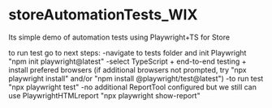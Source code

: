 # storeAutomationTests_WIX
Its simple demo of automation tests using Playwright+TS for Store

to run test go to next steps:
-navigate to tests folder and init Playwright "npm init playwright@latest"
-select TypeScript + end-to-end testing + install prefered browsers (if additional browsers not prompted, try "npx playwright install" and/or "npm install @playwright/test@latest")
-to run test "npx playwright test"
-no additional ReportTool configured but we still can use PlaywrightHTMLreport "npx playwright show-report"
